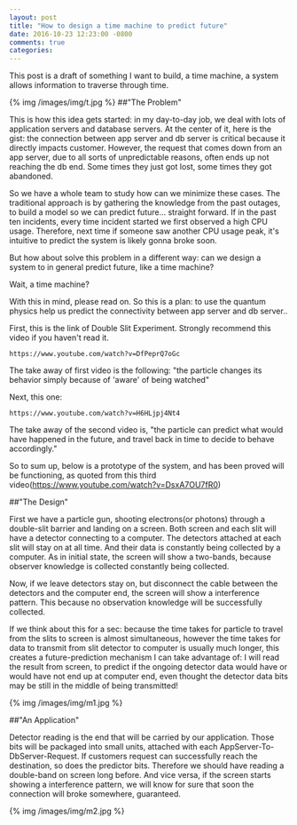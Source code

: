 ```yaml
---
layout: post
title: "How to design a time machine to predict future"
date: 2016-10-23 12:23:00 -0800
comments: true
categories:
---
```

This post is a draft of something I want to build, a time machine, a system allows information to traverse through time.

{% img /images/img/t.jpg %}
##"The Problem"

This is how this idea gets started: in my day-to-day job, we deal with lots of application servers and database servers. At the center of it, here is the gist: the connection between app server and db server is critical because it directly impacts customer. However, the request that comes down from an app server, due to all sorts of unpredictable reasons, often ends up not reaching the db end. Some times they just got lost, some times they got abandoned.

So we have a whole team to study how can we minimize these cases. The traditional approach is by gathering the knowledge from the past outages, to build a model so we can predict future... straight forward. If in the past ten incidents, every time incident started we first observed a high CPU usage. Therefore, next time if someone saw another CPU usage peak, it's intuitive to predict the system is likely gonna broke soon.

But how about solve this problem in a different way: can we design a system to in general predict future, like a time machine?

Wait, a time machine?

With this in mind, please read on. So this is a plan: to use the quantum physics help us predict the connectivity between app server and db server..

First, this is the link of Double Slit Experiment. Strongly recommend this video if you haven't read it.
```
https://www.youtube.com/watch?v=DfPeprQ7oGc
```
The take away of first video is the following: "the particle changes its behavior simply because of 'aware' of being watched"

Next, this one:
```
https://www.youtube.com/watch?v=H6HLjpj4Nt4
```
The take away of the second video is, "the particle can predict what would have happened in the future, and travel back in time to decide to behave accordingly."

So to sum up, below is a prototype of the system, and has been proved will be functioning, as quoted from this third video(https://www.youtube.com/watch?v=DsxA7OU7fR0)


##"The Design"

First we have a particle gun, shooting electrons(or photons) through a double-slit barrier and landing on a screen. Both screen and each slit will have a detector connecting to a computer. The detectors attached at each slit will stay on at all time. And their data is constantly being collected by a computer. As in initial state, the screen will show a two-bands, because observer knowledge is collected constantly being collected.

Now, if we leave detectors stay on, but disconnect the cable between the detectors and the computer end, the screen will show a interference pattern. This because no observation knowledge will be successfully collected.

If we think about this for a sec: because the time takes for particle to travel from the slits to screen is almost simultaneous, however the time takes for data to transmit from slit detector to computer is usually much longer, this creates a future-prediction mechanism I can take advantage of: I will read the result from screen, to predict if the ongoing detector data would have or would have not end up at computer end, even thought the detector data bits may be still in the middle of being transmitted!

{% img /images/img/m1.jpg %}

##"An Application"

Detector reading is the end that will be carried by our application. Those bits will be packaged into small units, attached with each AppServer-To-DbServer-Request. If customers request can successfully reach the destination, so does the predictor bits. Therefore we should have reading a double-band on screen long before. And vice versa, if the screen starts showing a interference pattern, we will know for sure that soon the connection will broke somewhere, guaranteed.

{% img /images/img/m2.jpg %}
